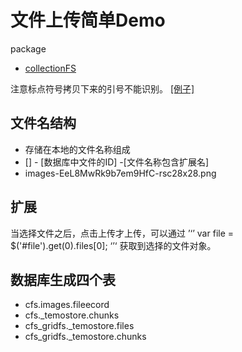 文件上传简单Demo
===============
package

* [collectionFS](https://github.com/CollectionFS/Meteor-CollectionFS)


注意标点符号拷贝下来的引号不能识别。
[[例子]](https://medium.com/@victorleungtw/how-to-upload-files-with-meteor-js-7b8e811510fa)

## 文件名结构

* 存储在本地的文件名称组成
* [] - [数据库中文件的ID]  -[文件名称包含扩展名]
* images-EeL8MwRk9b7em9HfC-rsc28x28.png

## 扩展
当选择文件之后，点击上传才上传，可以通过
  ’‘’
     var file = $('#file').get(0).files[0];
  ‘’‘
  获取到选择的文件对象。

## 数据库生成四个表
* cfs.images.fileecord
* cfs._temostore.chunks
* cfs_gridfs._temostore.files
* cfs_gridfs._temostore.chunks